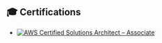 
## 🎓 Certifications
- [![AWS Certified Solutions Architect – Associate](https://img.shields.io/badge/AWS_Certified_Solutions_Architect_Associate-232F3E?logo=Amazon-AWS)]([https://www.your-certificate-link.com](https://www.credly.com/badges/203992f9-f66d-45a5-9022-0c82e61943d0/public_url))



